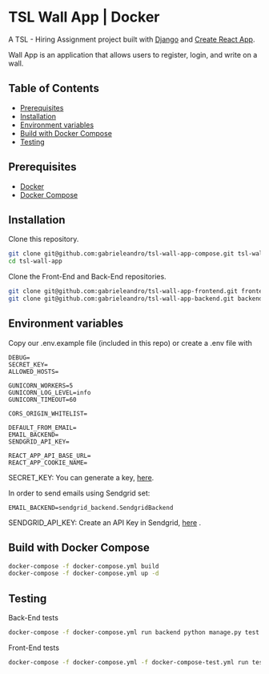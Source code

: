 # TSL Wall App | Docker

A TSL - Hiring Assignment project built  with [Django](https://www.djangoproject.com/) and [Create React App](https://github.com/facebook/create-react-app).

Wall App is an application that allows users to register, login, and write on a wall.

## Table of Contents

- [Prerequisites](#prerequisites)
- [Installation](#installation)
- [Environment variables](#environment-variables)
- [Build with Docker Compose](#build-with-docker-compose)
- [Testing](#testing)

## Prerequisites

- [Docker](https://docs.docker.com/install/)
- [Docker Compose](https://docs.docker.com/compose/install/)

## Installation

Clone this repository.
```bash
git clone git@github.com:gabrieleandro/tsl-wall-app-compose.git tsl-wall-app
cd tsl-wall-app
```

Clone the Front-End and Back-End repositories.
```bash
git clone git@github.com:gabrieleandro/tsl-wall-app-frontend.git frontend
git clone git@github.com:gabrieleandro/tsl-wall-app-backend.git backend
```

## Environment variables
Copy our .env.example file (included in this repo) or create a .env file with 

```env
DEBUG=
SECRET_KEY=
ALLOWED_HOSTS=

GUNICORN_WORKERS=5
GUNICORN_LOG_LEVEL=info
GUNICORN_TIMEOUT=60

CORS_ORIGIN_WHITELIST=

DEFAULT_FROM_EMAIL=
EMAIL_BACKEND=
SENDGRID_API_KEY=

REACT_APP_API_BASE_URL=
REACT_APP_COOKIE_NAME=
```

SECRET_KEY: You can generate a key, [here](https://djecrety.ir/).

In order to send emails using Sendgrid set:

```env
EMAIL_BACKEND=sendgrid_backend.SendgridBackend
```
SENDGRID_API_KEY: Create an API Key in Sendgrid, [here](https://app.sendgrid.com/settings/api_keys) .

## Build with Docker Compose

```bash
docker-compose -f docker-compose.yml build
docker-compose -f docker-compose.yml up -d
```

## Testing

Back-End tests

```bash
docker-compose -f docker-compose.yml run backend python manage.py test
```

Front-End tests

```bash
docker-compose -f docker-compose.yml -f docker-compose-test.yml run test